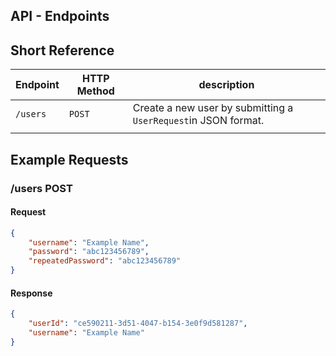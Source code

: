 ## API - Endpoints

## Short Reference

| Endpoint | HTTP Method | description                                                     | 
|----------|-------------|-----------------------------------------------------------------|
| `/users` | `POST`      | Create a new user by submitting a `UserRequest`in JSON format.	 |   
|          | 	           | 	                                                               |   

## Example Requests

### /users POST

#### Request

```JSON
{
    "username": "Example Name",
    "password": "abc123456789",
    "repeatedPassword": "abc123456789"
}
```

#### Response

```JSON
{
    "userId": "ce590211-3d51-4047-b154-3e0f9d581287",
    "username": "Example Name"
}
```
